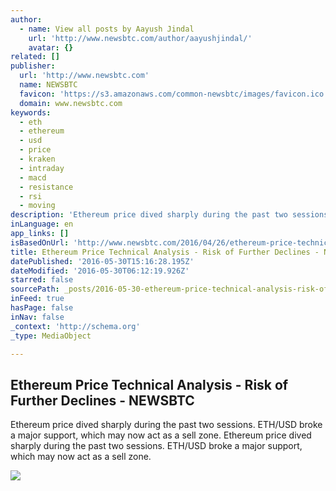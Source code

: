 ```yaml
---
author:
  - name: View all posts by Aayush Jindal
    url: 'http://www.newsbtc.com/author/aayushjindal/'
    avatar: {}
related: []
publisher:
  url: 'http://www.newsbtc.com'
  name: NEWSBTC
  favicon: 'https://s3.amazonaws.com/common-newsbtc/images/favicon.ico'
  domain: www.newsbtc.com
keywords:
  - eth
  - ethereum
  - usd
  - price
  - kraken
  - intraday
  - macd
  - resistance
  - rsi
  - moving
description: 'Ethereum price dived sharply during the past two sessions. ETH/USD broke a major support, which may now act as a sell zone. Ethereum price dived sharply during the past two sessions. ETH/USD broke a major support, which may now act as a sell zone.'
inLanguage: en
app_links: []
isBasedOnUrl: 'http://www.newsbtc.com/2016/04/26/ethereum-price-technical-analysis-risk-declines/'
title: Ethereum Price Technical Analysis - Risk of Further Declines - NEWSBTC
datePublished: '2016-05-30T15:16:28.195Z'
dateModified: '2016-05-30T06:12:19.926Z'
starred: false
sourcePath: _posts/2016-05-30-ethereum-price-technical-analysis-risk-of-further-declines.md
inFeed: true
hasPage: false
inNav: false
_context: 'http://schema.org'
_type: MediaObject

---
```

<article style=""><h1>Ethereum Price Technical Analysis - Risk of Further Declines - NEWSBTC</h1><p>Ethereum price dived sharply during the past two sessions. ETH/USD broke a major support, which may now act as a sell zone. Ethereum price dived sharply during the past two sessions. ETH/USD broke a major support, which may now act as a sell zone.</p><img src="http://s3.amazonaws.com/main-newsbtc-images/2016/04/26030904/Ethereum14-8.png" /></article>